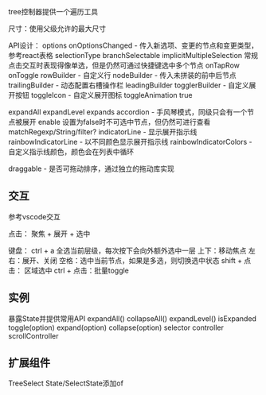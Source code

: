 
tree控制器提供一个遍历工具

尺寸：使用父级允许的最大尺寸

API设计：
options
onOptionsChanged - 传入新选项、变更的节点和变更类型，参考react表格
selectionType
branchSelectable
implicitMultipleSelection 常规点击交互时表现得像单选，但是仍然可通过快捷键选中多个节点
onTapRow
onToggle
rowBuilder - 自定义行
nodeBuilder - 传入未拼装的前中后节点
trailingBuilder - 动态配置右槽操作栏
leadingBuilder
togglerBuilder - 自定义展开按钮
toggleIcon - 自定义展开图标
toggleAnimation true

expandAll
expandLevel
expands
accordion - 手风琴模式，同级只会有一个节点被展开
enable 设置为false时不可选中节点，但仍然可进行查看
matchRegexp/String/filter?
indicatorLine - 显示展开指示线
rainbowIndicatorLine - 以不同颜色显示展开指示线
rainbowIndicatorColors - 自定义指示线颜色，颜色会在列表中循环

draggable - 是否可拖动排序，通过独立的拖动库实现

## 交互
参考vscode交互

点击： 聚焦 + 展开 + 选中

键盘：
ctrl + a 全选当前层级，每次按下会向外额外选中一层
上下：移动焦点
左右：展开、关闭
空格：选中当前节点，如果是多选，则切换选中状态
shift + 点击： 区域选中
ctrl + 点击：批量toggle

## 实例
暴露State并提供常用API
expandAll()
collapseAll()
expandLevel()
isExpanded
toggle(option)
expand(option)
collapse(option)
selector
controller
scrollController

## 扩展组件
TreeSelect
State/SelectState添加of